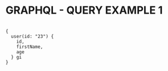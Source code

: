 # GRAPHQL - QUERY EXAMPLE 1 
<pre>
<code>
{
  user(id: "23") {
    id,
    firstName,
    age
  } gi
}
</code></pre>
